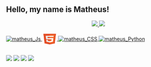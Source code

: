 ## Hello, my name is Matheus!
<div align="center">
  <a href="https://github.com/Gleidson-Barreto">
  <img height="180em" src="https://github-readme-stats.vercel.app/api?username=Gleidson-Barreto&show_icons=true&theme=dark&include_all_commits=true&count_private=true"/>
  <img height="180em" src="https://github-readme-stats.vercel.app/api/top-langs/?username=Gleidson-Barreto&layout=compact&langs_count=7&theme=dark"/>
</div>
  
  <div style="display: inline_block"><br>
  <img align="center" alt="matheus_Js" height="30" width="40" src="https://cdn.jsdelivr.net/gh/devicons/devicon/icons/javascript/javascript-original.svg">
  <img align="center" alt="matheus_HTML" height="30" width="40" src="https://raw.githubusercontent.com/devicons/devicon/master/icons/html5/html5-original.svg">
  <img align="center" alt="matheus_CSS" height="30" width="40" src="https://cdn.jsdelivr.net/gh/devicons/devicon/icons/css3/css3-original.svg">
  <img align="center" alt="matheus_Python" height="30" width="40" src="https://cdn.jsdelivr.net/gh/devicons/devicon/icons/python/python-original.svg">
</div> 
  
  ##
  
<div> 
  <a href="https://www.instagram.com/gleidsonmatheus1/" target="_blank"><img src="https://img.shields.io/badge/-Instagram-%23E4405F?style=for-the-badge&logo=instagram&logoColor=white" target="_blank"></a>
 <a href="" target="_blank"><img src="https://img.shields.io/badge/Discord-7289DA?style=for-the-badge&logo=discord&logoColor=white" target="_blank"></a> 
  <a href = "mailto:gleidsonbarreto77@gmail.com"><img src="https://img.shields.io/badge/-Gmail-%23333?style=for-the-badge&logo=gmail&logoColor=white" target="_blank"></a>
  <a href="https://www.linkedin.com/in/gleidson-barreto-45680a20b/" target="_blank"><img src="https://img.shields.io/badge/-LinkedIn-%230077B5?style=for-the-badge&logo=linkedin&logoColor=white" target="_blank"></a>   
</div>
